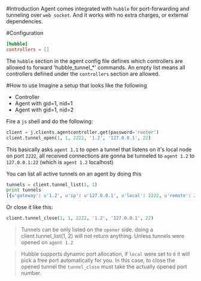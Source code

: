 #Introduction
Agent comes integrated with `hubble` for port-forwarding and tunneling over `web socket`. And it works with no extra charges, or external dependencies.

#Configuration
```toml
[hubble]
controllers = []
```
The `hubble` section in the agent config file defines which controllers are allowed to forward 'hubble_tunnel_*' commands. An empty list means all controllers defined under the `controllers` section are allowed.

#How to use
Imagine a setup that looks like the following

- Controller
- Agent with gid=1, nid=1
- Agent with gid=1, nid=2

Fire a `js` shell and do the following:

```python
client = j.clients.agentcontroller.get(password='rooter')
client.tunnel_open(1, 1, 2222, '1.2', '127.0.0.1', 22)
```
This basically asks `agent 1.1` to open a tunnel that listens on it's local node on port `2222`, all received connections are gonna be tunneled to `agent 1.2` to `127.0.0.1:22` (which is `agent 1.2` localhost)

You can list all active tunnels on an agent by doing this

```python
tunnels = client.tunnel_list(1, 1)
print tunnels
[{u'gateway': u'1.2', u'ip': u'127.0.0.1', u'local': 2222, u'remote': 22}]
```

Or close it like this:
```python
client.tunnel_close(1, 1, 2222, '1.2', '127.0.0.1', 22)
```

> Tunnels can be only listed on the `opener` side. doing a client.tunnel_list(1, 2) will not return anything. Unless tunnels were opened on `agent 1.2`

> Hubble supports dynamic port allocation, if `local` were set to `0` it will pick a free port automatically for you. In this case, to close the opened tunnel the `tunnel_close` must take the actually opened port number.